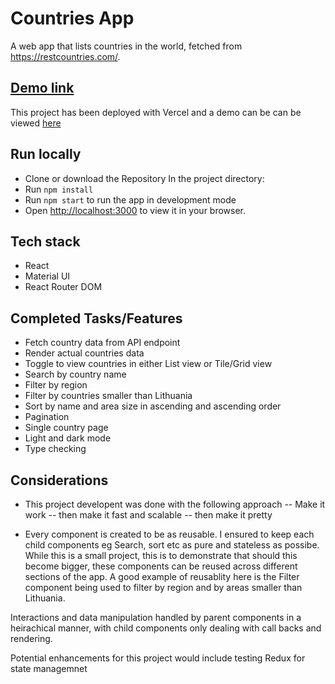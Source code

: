 # Countries App

A web app that lists countries in the world, fetched from https://restcountries.com/.

## [Demo link](https://countries-app-taupe.vercel.app/)

This project has been deployed with Vercel and a demo can be can be viewed [here](https://countries-app-taupe.vercel.app/)

## Run locally

- Clone or download the Repository
  In the project directory:
- Run `npm install`
- Run `npm start` to run the app in development mode
- Open [http://localhost:3000](http://localhost:3000) to view it in your browser.

## Tech stack

- React
- Material UI
- React Router DOM

## Completed Tasks/Features

- Fetch country data from API endpoint
- Render actual countries data
- Toggle to view countries in either List view or Tile/Grid view
- Search by country name
- Filter by region
- Filter by countries smaller than Lithuania
- Sort by name and area size in ascending and ascending order
- Pagination
- Single country page
- Light and dark mode
- Type checking

## Considerations

- This project developent was done with the following approach
  -- Make it work
  -- then make it fast and scalable
  -- then make it pretty

- Every component is created to be as reusable. I ensured to keep each child components eg Search, sort etc as pure and stateless as possibe. While this is a small project, this is to demonstrate that should this become bigger, these components can be reused across different sections of the app. A good example of reusablity here is the Filter component being used to filter by region and by areas smaller than Lithuania.

Interactions and data manipulation handled by parent components in a heirachical manner, with child components only dealing with call backs and rendering.

Potential enhancements for this project would include testing Redux for state managemnet
